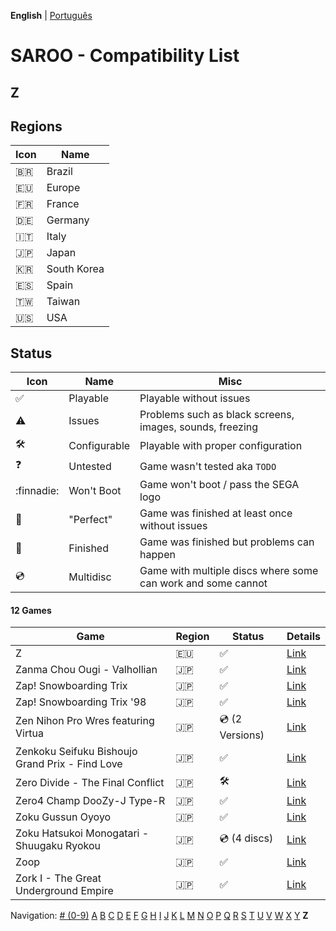 **English** | [Português](../pt-br/Z.md)

# SAROO - Compatibility List

## Z

## Regions

| Icon     | Name        |
| -------- | ----------- |
| :brazil: | Brazil      |
| :eu:     | Europe      |
| :fr:     | France      |
| :de:     | Germany     |
| :it:     | Italy       |
| :jp:     | Japan       |
| :kr:     | South Korea |
| :es:     | Spain       |
| :taiwan: | Taiwan      |
| :us:     | USA         |

## Status

| Icon                | Name         | Misc                                                         |
| ------------------- | ------------ | ------------------------------------------------------------ |
| :white_check_mark:  | Playable     | Playable without issues                                      |
| :warning:           | Issues       | Problems such as black screens, images, sounds, freezing     |
| :hammer_and_wrench: | Configurable | Playable with proper configuration                           |
| :question:          | Untested     | Game wasn't tested aka `TODO`                                |
| :finnadie:          | Won't Boot   | Game won't boot / pass the SEGA logo                         |
| :100:               | "Perfect"    | Game was finished at least once without issues               |
| :checkered_flag:    | Finished     | Game was finished but problems can happen                    |
| :cd:                | Multidisc    | Game with multiple discs where some can work and some cannot |

#### 12 Games

| Game                                            | Region | Status              | Details                                                         |
| ----------------------------------------------- | ------ | ------------------- | --------------------------------------------------------------- |
| Z                                               | :eu:   | :white_check_mark:  | [Link](../../../Regions/Retails/Europe/T-25412H-5/01/README.md) |
| Zanma Chou Ougi - Valhollian                    | :jp:   | :white_check_mark:  | [Link](../../../Regions/Retails/Japan/T-38201G/01/README.md)    |
| Zap! Snowboarding Trix                          | :jp:   | :white_check_mark:  | [Link](../../../Regions/Retails/Japan/T-7502G/01/README.md)     |
| Zap! Snowboarding Trix '98                      | :jp:   | :white_check_mark:  | [Link](../../../Regions/Retails/Japan/T-7504G/01/README.md)     |
| Zen Nihon Pro Wres featuring Virtua             | :jp:   | :cd: (2 Versions)   | [Link](../../../Regions/Retails/Japan/GS-9158/01/README.md)     |
| Zenkoku Seifuku Bishoujo Grand Prix - Find Love | :jp:   | :white_check_mark:  | [Link](../../../Regions/Retails/Japan/T-34602G/01/README.md)    |
| Zero Divide - The Final Conflict                | :jp:   | :hammer_and_wrench: | [Link](../../../Regions/Retails/Japan/T-31601G/01/README.md)    |
| Zero4 Champ DooZy-J Type-R                      | :jp:   | :white_check_mark:  | [Link](../../../Regions/Retails/Japan/T-21401G/01/README.md)    |
| Zoku Gussun Oyoyo                               | :jp:   | :white_check_mark:  | [Link](../../../Regions/Retails/Japan/T-20604G/01/README.md)    |
| Zoku Hatsukoi Monogatari - Shuugaku Ryokou      | :jp:   | :cd: (4 discs)      | [Link](../../../Regions/Retails/Japan/T-33005G/01/README.md)    |
| Zoop                                            | :jp:   | :white_check_mark:  | [Link](../../../Regions/Retails/Japan/T-26406G/01/README.md)    |
| Zork I - The Great Underground Empire           | :jp:   | :white_check_mark:  | [Link](../../../Regions/Retails/Japan/T-21502G/01/README.md)    |

Navigation:
[# (0-9)](./09.md) [A](./A.md) [B](./B.md) [C](./C.md) [D](./D.md) [E](./E.md) [F](./F.md) [G](./G.md) [H](./H.md) [I](./I.md) [J](./J.md) [K](./K.md) [L](./L.md) [M](./M.md) [N](./N.md) [O](./O.md) [P](./P.md) [Q](./Q.md) [R](./R.md) [S](./S.md) [T](./T.md) [U](./U.md) [V](./V.md) [W](./W.md) [X](./X.md) [Y](./Y.md) **Z**
